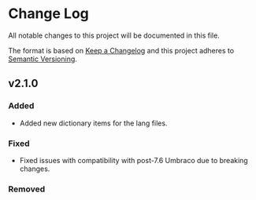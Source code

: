 # Change Log

All notable changes to this project will be documented in this file.

The format is based on [Keep a Changelog](http://keepachangelog.com/) and this project adheres to [Semantic Versioning](http://semver.org/).

## v2.1.0

### Added

* Added new dictionary items for the lang files.

### Fixed

* Fixed issues with compatibility with post-7.6 Umbraco due to breaking changes.

### Removed